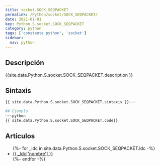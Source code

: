 ```yaml
---
title: socket.SOCK_SEQPACKET
permalink: /Python/socket/SOCK_SEQPACKET/
date: 2021-01-01
key: Python.S.socket.SOCK_SEQPACKET
category: python
tags: ['constante python', 'socket']
sidebar: 
  nav: python
---
```


## Descripción
{{site.data.Python.S.socket.SOCK_SEQPACKET.description }}

## Sintaxis
~~~python
{{ site.data.Python.S.socket.SOCK_SEQPACKET.sintaxis }}~~~

## Ejemplo
~~~python
{{ site.data.Python.S.socket.SOCK_SEQPACKET.code}}
~~~

## Artículos
<ul>
{%- for _ldc in site.data.Python.S.socket.SOCK_SEQPACKET.ldc -%}
   <li>
       <a href="{{_ldc['url'] }}">{{ _ldc['nombre'] }}</a>
   </li>
{%- endfor -%}
</ul>
